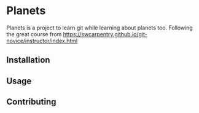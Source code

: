 # Planets

Planets is a project to learn git while learning about planets too. 
Following the great course from https://swcarpentry.github.io/git-novice/instructor/index.html

## Installation

## Usage

## Contributing
